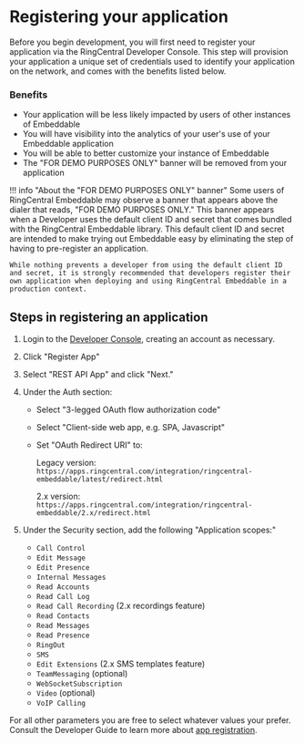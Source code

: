 # Registering your application

Before you begin development, you will first need to register your application via the RingCentral Developer Console. This step will provision your application a unique set of credentials used to identify your application on the network, and comes with the benefits listed below.

### Benefits

* Your application will be less likely impacted by users of other instances of Embeddable
* You will have visibility into the analytics of your user's use of your Embeddable application
* You will be able to better customize your instance of Embeddable
* The "FOR DEMO PURPOSES ONLY" banner will be removed from your application

!!! info "About the "FOR DEMO PURPOSES ONLY" banner" 
    Some users of RingCentral Embeddable may observe a banner that appears above the dialer that reads, "FOR DEMO PURPOSES ONLY." This banner appears when a Developer uses the default client ID and secret that comes bundled with the RingCentral Embeddable library. This default client ID and secret are intended to make trying out Embeddable easy by eliminating the step of having to pre-register an application. 

    While nothing prevents a developer from using the default client ID and secret, it is strongly recommended that developers register their own application when deploying and using RingCentral Embeddable in a production context.

## Steps in registering an application

1. Login to the [Developer Console](https://developers.ringcentral.com/login.html), creating an account as necessary.

2. Click "Register App"

3. Select "REST API App" and click "Next."

4. Under the Auth section:
    * Select "3-legged OAuth flow authorization code" 
	* Select "Client-side web app, e.g. SPA, Javascript"
    * Set "OAuth Redirect URI" to:
	  
	    Legacy version: `https://apps.ringcentral.com/integration/ringcentral-embeddable/latest/redirect.html`

        2.x version: `https://apps.ringcentral.com/integration/ringcentral-embeddable/2.x/redirect.html`

5. Under the Security section, add the following "Application scopes:"
    * `Call Control`
    * `Edit Message`
    * `Edit Presence`
    * `Internal Messages`
    * `Read Accounts`
    * `Read Call Log`
    * `Read Call Recording` (2.x recordings feature)
    * `Read Contacts`
    * `Read Messages`
    * `Read Presence`
    * `RingOut`
    * `SMS`
    * `Edit Extensions` (2.x SMS templates feature)
    * `TeamMessaging` (optional)
    * `WebSocketSubscription`
    * `Video` (optional)
    * `VoIP Calling`

For all other parameters you are free to select whatever values your prefer. Consult the Developer Guide to learn more about [app registration](https://developers.ringcentral.com/guide/getting-started/register-app).

